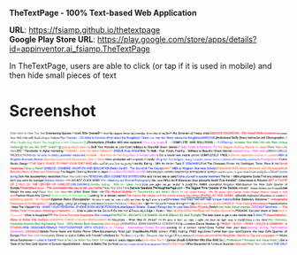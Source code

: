 <b>TheTextPage - 100% Text-based Web Application</b><br>

<b>URL</b>: https://fsiamp.github.io/thetextpage<br>
<b>Google Play Store URL</b>: https://play.google.com/store/apps/details?id=appinventor.ai_fsiamp.TheTextPage

In TheTextPage, users are able to click (or tap if it is used in mobile) and then hide small pieces of text

# Screenshot

![alt tag](https://raw.githubusercontent.com/fsiamp/thetextpage/master/screenshot.png)
